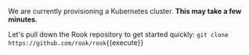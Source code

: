 We are currently provisioning a Kubernetes cluster. **This may take a few minutes**.

Let's pull down the Rook repository to get started quickly: `git clone https://github.com/rook/rook`{{execute}}
